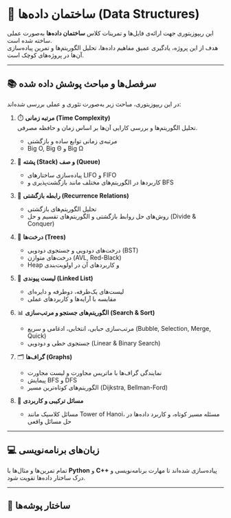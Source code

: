 # 📘 ساختمان داده‌ها (Data Structures)

این ریپوزیتوری جهت ارائه‌ی فایل‌ها و تمرینات کلاس **ساختمان داده‌ها** به‌صورت عملی ساخته شده است.  
هدف از این پروژه، یادگیری عمیق مفاهیم داده‌ها، تحلیل الگوریتم‌ها و تمرین پیاده‌سازی آن‌ها در پروژه‌های کوچک است.

---

## 📚 سرفصل‌ها و مباحث پوشش داده شده

در این ریپوزیتوری، مباحث زیر به‌صورت تئوری و عملی بررسی شده‌اند:

1. ⏱️ **مرتبه زمانی (Time Complexity)**  
   تحلیل الگوریتم‌ها و بررسی کارایی آن‌ها بر اساس زمان و حافظه مصرفی.  
   - مرتبه‌ی زمانی توابع ساده و بازگشتی  
   - Big O, Big Θ و Big Ω  

2. 🧱 **پشته (Stack) و صف (Queue)**  
   - پیاده‌سازی ساختارهای LIFO و FIFO  
   - کاربردها در الگوریتم‌های مختلف مانند بازگشت‌پذیری و BFS  

3. 🔁 **رابطه بازگشتی (Recurrence Relations)**  
   - تحلیل الگوریتم‌های بازگشتی  
   - روش‌های حل روابط بازگشتی و الگوریتم‌های تقسیم و حل (Divide & Conquer)  

4. 🌳 **درخت‌ها (Trees)**  
   - درخت‌های دودویی و جستجوی دودویی (BST)  
   - درخت‌های متوازن (AVL, Red-Black)  
   - Heap و کاربردهای آن در اولویت‌بندی  

5. 🔗 **لیست پیوندی (Linked List)**  
   - لیست‌های یک‌طرفه، دوطرفه و دایره‌ای  
   - مقایسه با آرایه‌ها و کاربردهای عملی  

6. 📊 **الگوریتم‌های جستجو و مرتب‌سازی (Search & Sort)**  
   - مرتب‌سازی حبابی، انتخابی، ادغامی و سریع (Bubble, Selection, Merge, Quick)  
   - جستجوی خطی و دودویی (Linear & Binary Search)  

7. 🗂️ **گراف‌ها (Graphs)**  
   - نمایندگی گراف‌ها با ماتریس مجاورت و لیست مجاورت  
   - پیمایش BFS و DFS  
   - الگوریتم‌های کوتاه‌ترین مسیر (Dijkstra, Bellman-Ford)  

8. 🧩 **مسائل ترکیبی و کاربردی**  
   - مسائل کلاسیک مانند Tower of Hanoi، مسئله مسیر کوتاه، و کاربرد داده‌ها در حل مسائل واقعی  

---

## 💻 زبان‌های برنامه‌نویسی

تمام تمرین‌ها و مثال‌ها با **Python** و **C++** پیاده‌سازی شده‌اند تا مهارت برنامه‌نویسی و درک ساختار داده‌ها تقویت شود.  

---

## 🧩 ساختار پوشه‌ها
